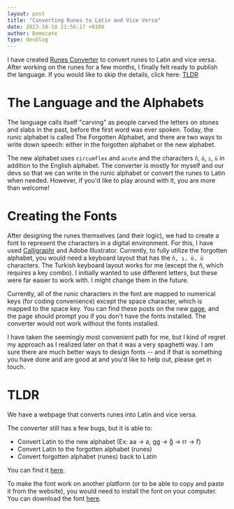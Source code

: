 ```yaml
---
layout: post
title: "Converting Runes to Latin and Vice Versa"
date: 2023-10-10 21:56:17 +0100
author: Demecate
type: devblog
---
```


I have created [Runes Converter](https://runes.redcity.ink) to convert runes to Latin and vice versa. After working on the runes for a few months, I finally felt ready to publish the language. If you would like to skip the details, click here: [TLDR](#tldr)

# The Language and the Alphabets
The language calls itself "carving" as people carved the letters on stones and slabs in the past, before the first word was ever spoken. Today, the runic alphabet is called The Forgotten Alphabet, and there are two ways to write down speech: either in the forgotten alphabet or the new alphabet.

The new alphabet uses `circumflex` and `acute` and the characters `ñ`, `ö`, `ı`, `ü` in addition to the English alphabet. The converter is mostly for myself and our devs so that we can write in the runic alphabet or convert the runes to Latin when needed. However, if you'd like to play around with it, you are more than welcome!

# Creating the Fonts
After designing the runes themselves (and their logic), we had to create a font to represent the characters in a digital environment. For this, I have used [Calligraphr](https://www.calligraphr.com/) and Adobe Illustrator. Currently, to fully utilize the forgotten alphabet, you would need a keyboard layout that has the `ñ, ı, ö, ü` characters. The Turkish keyboard layout works for me (except the ñ, which requires a key combo). I initially wanted to use different letters, but these were far easier to work with. I might change them in the future.

Currently, all of the runic characters in the font are mapped to numerical keys (for coding convenience) except the space character, which is mapped to the space key. You can find these posts on the new [page](https://runes.redcity.ink), and the page should prompt you if you don't have the fonts installed. The converter would not work without the fonts installed.

I have taken the seemingly most convenient path for me, but I kind of regret my approach as I realized later on that it was a very spaghetti way. I am sure there are much better ways to design fonts -- and if that is something you have done and are good at and you'd like to help out, please get in touch.

# TLDR
We have a webpage that converts runes into Latin and vice versa.

The converter still has a few bugs, but it is able to:

- Convert Latin to the new alphabet (Ex: aa -> a, gg -> g̊ -> rr -> r̊)
- Convert Latin to the forgotten alphabet (runes)
- Convert forgotten alphabet (runes) back to Latin

You can find it [here](https://runes.redcity.ink).

To make the font work on another platform (or to be able to copy and paste it from the website), you would need to install the font on your computer. You can download the font [here](https://runes.redcity.ink/fonts/S1-Regular.ttf).

